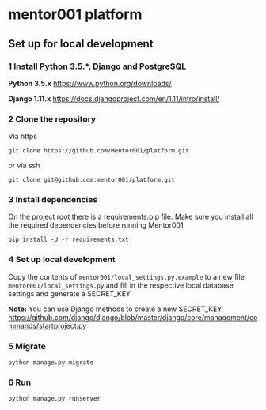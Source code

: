 # mentor001 platform

## Set up for local development

### 1 Install Python 3.5.*, Django and PostgreSQL

**Python 3.5.x**
https://www.python.org/downloads/

**Django 1.11.x**
https://docs.djangoproject.com/en/1.11/intro/install/

### 2 Clone the repository

Via https

    git clone https://github.com/Mentor001/platform.git

or via ssh

    git clone git@github.com:mentor001/platform.git

### 3 Install dependencies
On the project root there is a requirements.pip file. Make sure you install all the required dependencies before running Mentor001

    pip install -U -r requirements.txt

### 4 Set up local development
Copy the contents of `mentor001/local_settings.py.example` to a new file `mentor001/local_settings.py` and fill in the respective local database settings and generate a SECRET_KEY


**Note:** You can use Django methods to create a new SECRET_KEY https://github.com/django/django/blob/master/django/core/management/commands/startproject.py

### 5 Migrate

    python manage.py migrate

### 6 Run

    python manage.py runserver

